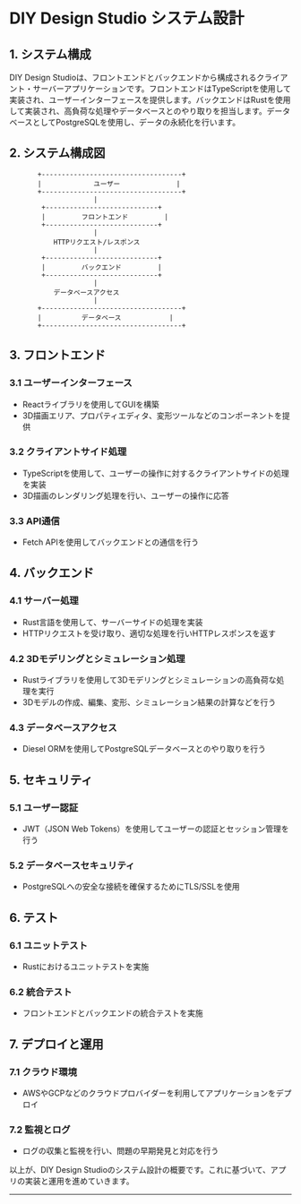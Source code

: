 # DIY Design Studio システム設計

## 1. システム構成

DIY Design Studioは、フロントエンドとバックエンドから構成されるクライアント・サーバーアプリケーションです。フロントエンドはTypeScriptを使用して実装され、ユーザーインターフェースを提供します。バックエンドはRustを使用して実装され、高負荷な処理やデータベースとのやり取りを担当します。データベースとしてPostgreSQLを使用し、データの永続化を行います。

## 2. システム構成図

```
       +-----------------------------------+
       |             ユーザー              |
       +-----------------------------------+
                     |
        +----------------------------+
        |         フロントエンド         |
        +----------------------------+
                     |
           HTTPリクエスト/レスポンス
                     |
        +----------------------------+
        |         バックエンド         |
        +----------------------------+
                     |
           データベースアクセス
                     |
       +-----------------------------------+
       |          データベース            |
       +-----------------------------------+
```

## 3. フロントエンド

### 3.1 ユーザーインターフェース

- Reactライブラリを使用してGUIを構築
- 3D描画エリア、プロパティエディタ、変形ツールなどのコンポーネントを提供

### 3.2 クライアントサイド処理

- TypeScriptを使用して、ユーザーの操作に対するクライアントサイドの処理を実装
- 3D描画のレンダリング処理を行い、ユーザーの操作に応答

### 3.3 API通信

- Fetch APIを使用してバックエンドとの通信を行う

## 4. バックエンド

### 4.1 サーバー処理

- Rust言語を使用して、サーバーサイドの処理を実装
- HTTPリクエストを受け取り、適切な処理を行いHTTPレスポンスを返す

### 4.2 3Dモデリングとシミュレーション処理

- Rustライブラリを使用して3Dモデリングとシミュレーションの高負荷な処理を実行
- 3Dモデルの作成、編集、変形、シミュレーション結果の計算などを行う

### 4.3 データベースアクセス

- Diesel ORMを使用してPostgreSQLデータベースとのやり取りを行う

## 5. セキュリティ

### 5.1 ユーザー認証

- JWT（JSON Web Tokens）を使用してユーザーの認証とセッション管理を行う

### 5.2 データベースセキュリティ

- PostgreSQLへの安全な接続を確保するためにTLS/SSLを使用

## 6. テスト

### 6.1 ユニットテスト

- Rustにおけるユニットテストを実施

### 6.2 統合テスト

- フロントエンドとバックエンドの統合テストを実施

## 7. デプロイと運用

### 7.1 クラウド環境

- AWSやGCPなどのクラウドプロバイダーを利用してアプリケーションをデプロイ

### 7.2 監視とログ

- ログの収集と監視を行い、問題の早期発見と対応を行う

以上が、DIY Design Studioのシステム設計の概要です。これに基づいて、アプリの実装と運用を進めていきます。

---